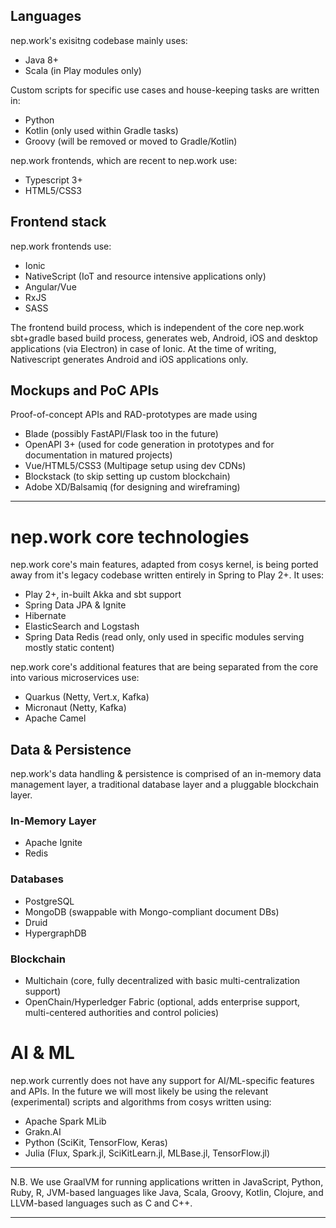 ## Languages

nep.work's exisitng codebase mainly uses:

- Java 8+
- Scala (in Play modules only)

Custom scripts for specific use cases and house-keeping tasks are written in:

- Python
- Kotlin (only used within Gradle tasks)
- Groovy (will be removed or moved to Gradle/Kotlin)

nep.work frontends, which are recent to nep.work use:

- Typescript 3+
- HTML5/CSS3

## Frontend stack

nep.work frontends use:

- Ionic
- NativeScript (IoT and resource intensive applications only)
- Angular/Vue
- RxJS
- SASS

The frontend build process, which is independent of the core nep.work sbt+gradle based build process, generates web, Android, iOS and desktop applications (via Electron) in case of Ionic. At the time of writing, Nativescript generates Android and iOS applications only.

## Mockups and PoC APIs

Proof-of-concept APIs and RAD-prototypes are made using
- Blade (possibly FastAPI/Flask too in the future)
- OpenAPI 3+ (used for code generation in prototypes and for documentation in matured projects)
- Vue/HTML5/CSS3 (Multipage setup using dev CDNs)
- Blockstack (to skip setting up custom blockchain)
- Adobe XD/Balsamiq (for designing and wireframing)

_______________________________________________________________________________________________________________________

# nep.work core technologies

nep.work core's main features, adapted from cosys kernel, is being ported away from it's legacy codebase written entirely in Spring to Play 2+. It uses:

- Play 2+, in-built Akka and sbt support
- Spring Data JPA & Ignite
- Hibernate
- ElasticSearch and Logstash
- Spring Data Redis (read only, only used in specific modules serving mostly static content)

nep.work core's additional features that are being separated from the core into various microservices use:

- Quarkus (Netty, Vert.x, Kafka)
- Micronaut (Netty, Kafka)
- Apache Camel

## Data & Persistence

nep.work's data handling & persistence is comprised of an in-memory data management layer, a traditional database layer and a pluggable blockchain layer. 

### In-Memory Layer

- Apache Ignite
- Redis

### Databases

- PostgreSQL
- MongoDB (swappable with Mongo-compliant document DBs)
- Druid
- HypergraphDB

### Blockchain

- Multichain (core, fully decentralized with basic multi-centralization support)
- OpenChain/Hyperledger Fabric (optional, adds enterprise support, multi-centered authorities and control policies)

# AI & ML

nep.work currently does not have any support for AI/ML-specific features and APIs. In the future we will most likely be using the relevant (experimental) scripts and algorithms from cosys written using:

- Apache Spark MLib
- Grakn.AI
- Python (SciKit, TensorFlow, Keras)
- Julia (Flux, Spark.jl, SciKitLearn.jl, MLBase.jl, TensorFlow.jl)

______________________________________________________________________________________________________________________

N.B. We use GraalVM for running applications written in JavaScript, Python, Ruby, R, JVM-based languages like Java, Scala, Groovy, Kotlin, Clojure, and LLVM-based languages such as C and C++.
______________________________________________________________________________________________________________________
